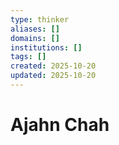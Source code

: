 ```yaml
---
type: thinker
aliases: []
domains: []
institutions: []
tags: []
created: 2025-10-20
updated: 2025-10-20
---
```


# Ajahn Chah


